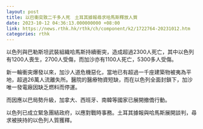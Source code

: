 ```yaml
---
layout: post
title: 以巴衝突致二千多人死　土耳其據報尋求哈馬斯釋放人質
date: 2023-10-12 04:36:13.000000000 +08:00
link: https://news.rthk.hk/rthk/ch/component/k2/1722764-20231012.htm
categories: rthk
---
```


以色列與巴勒斯坦武裝組織哈馬斯持續衝突，造成超過2300人死亡，其中以色列有1200人喪生，2700人受傷，而加沙亦有1100人死亡，5300多人受傷。

新一輪衝突爆發以來，加沙人道危機惡化，當地已有超過一千座建築物被夷為平地，超過26萬人流離失所。醫院的醫療物資短缺，而在以色列全面封鎖下，加沙唯一發電廠因缺乏燃料而停運。

而因應以巴局勢升級，加拿大、西班牙、南韓等國家已展開撤僑行動。

以色列已成立緊急團結政府，以應對戰時事務。土耳其據報與哈馬斯展開談判，尋求被挾持的以色列人質獲釋。
